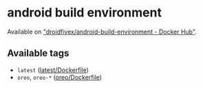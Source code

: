 android build environment
===
Available on ["droidfivex/android-build-environment - Docker Hub"](https://hub.docker.com/r/droidfivex/android-build-environment/).

Available tags
---
* `latest` ([latest/Dockerfile](latest/Dockerfile))
* `oreo`, `oreo-*` ([oreo/Dockerfile](oreo/Dockerfile))
